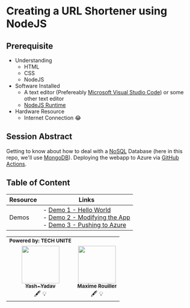 # Creating a URL Shortener using NodeJS

## Prerequisite
* Understanding
  * HTML
  * CSS
  * NodeJS
* Software Installed
  * A text editor (Prefereably [Microsoft Visual Studio Code](https://code.visualstudio.com/Download)) or some other text editor
  * [NodeJS Runtime](https://nodejs.org/en/download/)
* Hardware Resource
  * Internet Connection 😂

## Session Abstract

Getting to know about how to deal with a [NoSQL](https://www.mongodb.com/nosql-explained) Database (here in this repo, we'll use [MongoDB](https://www.mongodb.com/)).
Deploying the webapp to Azure via [GitHub Actions](https://help.github.com/en/actions/getting-started-with-github-actions/about-github-actions).

## Table of Content

| Resource         | Links                            |
|-------------------|----------------------------------|
| Demos             | - [Demo 1 - Hello World](./demos/README.md#demo-1---hello-world)<br/>- [Demo 2 - Modifying the App](./demos/README.md#demo-2-modifying-the-app) <br/>- [Demo 3 - Pushing to Azure](./demos/README.md#demo-3---pushing-to-azure) |

<table>
<tr>
  <td>
    <sub><b>Powered by: TECH UNITE</b></sub>
  </td>
</tr>
<tr>
<td align="center"><a href="https://source4resource.blogspot.com/"><img src="https://avatars0.githubusercontent.com/u/32845721?v=4" width="100px;" alt=""/><br /><sub><b>Yash-Yadav</b></sub></a>
<br />🖋 💡
</td>
  <td align="center"><a href="https://blog.maximerouiller.com"><img src="https://avatars1.githubusercontent.com/u/209384?v=4" width="100px;" alt=""/><br /><sub><b>Maxime Rouiller</b></sub></a><br />🖋 💡
  </td>
</tr>
</table>

